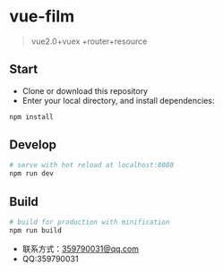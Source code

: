# vue-film

> vue2.0+vuex +router+resource

## Start

 - Clone or download this repository
 - Enter your local directory, and install dependencies:

``` bash
npm install
```

## Develop

``` bash
# serve with hot reload at localhost:8080
npm run dev
```

## Build

``` bash
# build for production with minification
npm run build
```

- 联系方式：359790031@qq.com
- QQ:359790031

